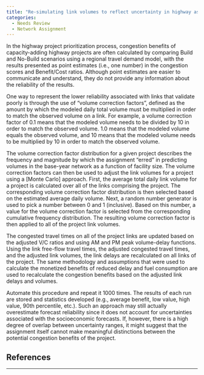 ```yaml
---
title: "Re-simulating link volumes to reflect uncertainty in highway assignment"
categories:
  - Needs Review
  - Network Assignment
---
```


In the highway project prioritization process, congestion benefits of capacity-adding highway projects are often calculated by comparing Build and No-Build scenarios using a regional travel demand model, with the results presented as point estimates (i.e., one number) in the congestion scores and Benefit/Cost ratios. Although point estimates are easier to communicate and understand, they do not provide any information about the reliability of the results.

One way to represent the lower reliability associated with links that validate poorly is through the use of “volume correction factors”, defined as the amount by which the modeled daily total volume must be multiplied in order to match the observed volume on a link. For example, a volume correction factor of 0.1 means that the modeled volume needs to be divided by 10 in order to match the observed volume. 1.0 means that the modeled volume equals the observed volume, and 10 means that the modeled volume needs to be multiplied by 10 in order to match the observed volume.

The volume correction factor distribution for a given project describes the frequency and magnitude by which the assignment “erred” in predicting volumes in the base-year network as a function of facility size. The volume correction factors can then be used to adjust the link volumes for a project using a \[Monte Carlo\] approach. First, the average total daily link volume for a project is calculated over all of the links comprising the project. The corresponding volume correction factor distribution is then selected based on the estimated average daily volume. Next, a random number generator is used to pick a number between 0 and 1 (inclusive). Based on this number, a value for the volume correction factor is selected from the corresponding cumulative frequency distribution. The resulting volume correction factor is then applied to all of the project link volumes.

The congested travel times on all of the project links are updated based on the adjusted V/C ratios and using AM and PM peak volume-delay functions. Using the link free-flow travel times, the adjusted congested travel times, and the adjusted link volumes, the link delays are recalculated on all links of the project. The same methodology and assumptions that were used to calculate the monetized benefits of reduced delay and fuel consumption are used to recalculate the congestion benefits based on the adjusted link delays and volumes.

Automate this procedure and repeat it 1000 times. The results of each run are stored and statistics developed (e.g., average benefit, low value, high value, 90th percentile, etc.).
Such an approach may still actually overestimate forecast reliability since it does not account for uncertainties associated with the socioeconomic forecasts. If, however, there is a high degree of overlap between uncertainty ranges, it might suggest that the assignment itself cannot make meaningful distinctions between the potential congestion benefits of the project.

## References

------------------------------------------------------------------------

